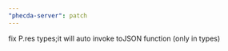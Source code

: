 ```yaml
---
"phecda-server": patch
---
```


fix P.res types;it will auto invoke toJSON function (only in types)
